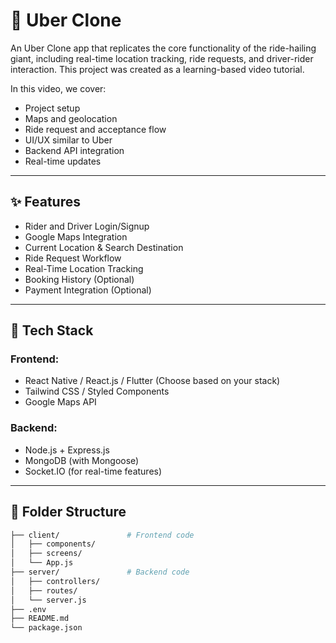 # 🚖 Uber Clone

An Uber Clone app that replicates the core functionality of the ride-hailing giant, including real-time location tracking, ride requests, and driver-rider interaction. This project was created as a learning-based video tutorial.


In this video, we cover:
- Project setup
- Maps and geolocation
- Ride request and acceptance flow
- UI/UX similar to Uber
- Backend API integration
- Real-time updates

---

## ✨ Features

- Rider and Driver Login/Signup
- Google Maps Integration
- Current Location & Search Destination
- Ride Request Workflow
- Real-Time Location Tracking
- Booking History (Optional)
- Payment Integration (Optional)

---

## 🔧 Tech Stack

### Frontend:
- React Native / React.js / Flutter (Choose based on your stack)
- Tailwind CSS / Styled Components
- Google Maps API

### Backend:
- Node.js + Express.js
- MongoDB (with Mongoose)
- Socket.IO (for real-time features)

---

## 📁 Folder Structure

```bash
├── client/               # Frontend code
│   ├── components/
│   ├── screens/
│   └── App.js
├── server/               # Backend code
│   ├── controllers/
│   ├── routes/
│   └── server.js
├── .env
├── README.md
└── package.json
